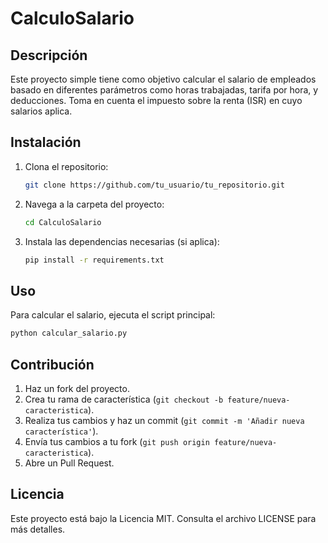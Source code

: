 # CalculoSalario

## Descripción
Este proyecto simple tiene como objetivo calcular el salario de empleados basado en diferentes parámetros como horas trabajadas, tarifa por hora, y deducciones. Toma en cuenta el impuesto sobre la renta (ISR) en cuyo salarios aplica.



## Instalación
1. Clona el repositorio:
   ```bash
   git clone https://github.com/tu_usuario/tu_repositorio.git
   ```
2. Navega a la carpeta del proyecto:
   ```bash
   cd CalculoSalario
   ```
3. Instala las dependencias necesarias (si aplica):
   ```bash
   pip install -r requirements.txt
   ```

## Uso
Para calcular el salario, ejecuta el script principal:
```bash
python calcular_salario.py
```

## Contribución
1. Haz un fork del proyecto.
2. Crea tu rama de característica (`git checkout -b feature/nueva-caracteristica`).
3. Realiza tus cambios y haz un commit (`git commit -m 'Añadir nueva característica'`).
4. Envía tus cambios a tu fork (`git push origin feature/nueva-caracteristica`).
5. Abre un Pull Request.

## Licencia
Este proyecto está bajo la Licencia MIT. Consulta el archivo LICENSE para más detalles.
